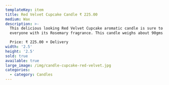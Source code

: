 ```yaml
---
templateKey: item
title: Red Velvet Cupcake Candle ₹ 225.00
medium: Wax
description: >-
  This delicious looking Red Velvet Cupcake aromatic candle is sure to delight
  everyone with its Rosemary fragrance. This candle weighs about 90gms.

  Price: ₹ 225.00 + Delivery
width: '2.5'
height: '2.5'
sold: true
available: true
large_image: /img/candle-cupcake-red-velvet.jpg
categories:
  - category: Candles
---
```


